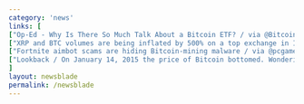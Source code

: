 ```yaml
---
category: 'news'
links: [
["Op-Ed - Why Is There So Much Talk About a Bitcoin ETF? / via @BitcoinMagazine", "https://bitcoinmagazine.com/articles/op-ed-why-there-so-much-talk-about-bitcoin-etf/"],
["XRP and BTC volumes are being inflated by 500% on a top exchange in India / by @crypticfebin for @CryptoAmb", "https://ambcrypto.com/bitcoin-btc-xrp-volumes-manipulated-by-bitbns-found-to-be-inflated-by-over-500/"],
["Fortnite aimbot scams are hiding Bitcoin-mining malware / via @pcgamesn", "https://www.pcgamesn.com/fortnite/fortnite-malware-bitcoin"],
["Lookback / On January 14, 2015 the price of Bitcoin bottomed. Wondering what Crypto Twitter was like back then?", "https://twitter.com/spencernoon/status/1042070237770932225"]
]
layout: newsblade
permalink: /newsblade
---
```

